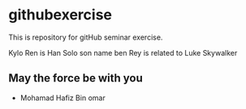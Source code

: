 # githubexercise
This is repository for gitHub seminar exercise.

Kylo Ren is Han Solo son name ben
Rey is related to Luke Skywalker
## May the force be with you


* Mohamad Hafiz Bin omar


